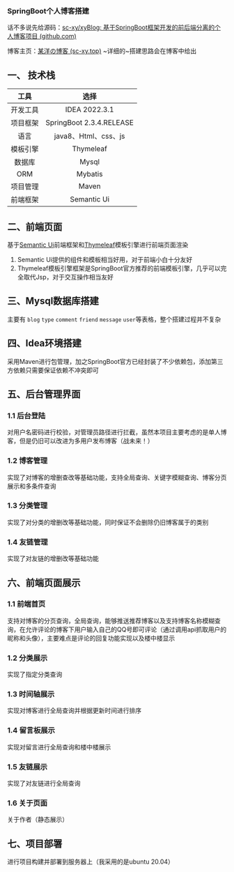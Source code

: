 ### SpringBoot个人博客搭建

话不多说先给源码：[sc-xy/xyBlog: 基于SpringBoot框架开发的前后端分离的个人博客项目 (github.com)](https://github.com/sc-xy/xyBlog) 

博客主页：[某洋の博客 (sc-xy.top)](http://springblog.sc-xy.top/) ~详细的~搭建思路会在博客中给出

## 一、 技术栈

|   工具   |           选择           |
| :------: | :----------------------: |
| 开发工具 |      IDEA 2022.3.1       |
| 项目框架 | SpringBoot 2.3.4.RELEASE |
|   语言   |   java8、Html、css、js   |
| 模板引擎 |        Thymeleaf         |
|  数据库  |          Mysql           |
|   ORM    |         Mybatis          |
| 项目管理 |          Maven           |
| 前端框架 |       Semantic Ui        |

## 二、前端页面

基于[Semantic Ui](https://semantic-ui.com/)前端框架和[Thymeleaf](https://www.thymeleaf.org/)模板引擎进行前端页面渲染

1. Semantic Ui提供的组件和模板相当好用，对于前端小白十分友好
2. Thymeleaf模板引擎框架是SpringBoot官方推荐的前端模板引擎，几乎可以完全取代Jsp，对于交互操作相当友好

## 三、Mysql数据库搭建

主要有 `blog` `type` `comment` `friend` `message` `user`等表格，整个搭建过程并不复杂

## 四、Idea环境搭建

采用Maven进行包管理，加之SpringBoot官方已经封装了不少依赖包，添加第三方依赖只需要保证依赖不冲突即可

## 五、后台管理界面

### 1.1 后台登陆

对用户名密码进行校验，对管理员路径进行拦截，虽然本项目主要考虑的是单人博客，但是仍旧可以改进为多用户发布博客（战未来！）

### 1.2 博客管理

实现了对博客的增删查改等基础功能，支持全局查询、关键字模糊查询、博客分页展示和多条件查询

### 1.3 分类管理

实现了对分类的增删改等基础功能，同时保证不会删除仍旧博客属于的类别

### 1.4 友链管理

实现了对友链的增删改等基础功能

## 六、前端页面展示

### 1.1 前端首页

支持对博客的分页查询，全局查询，能够推送推荐博客以及支持博客名称模糊查询，在允许评论的博客下用户输入自己的QQ号即可评论（通过调用api抓取用户的昵称和头像），主要难点是评论的回复功能实现以及楼中楼显示

### 1.2 分类展示

实现了指定分类查询

### 1.3 时间轴展示

实现对博客进行全局查询并根据更新时间进行排序

### 1.4 留言板展示

实现对留言进行全局查询和楼中楼展示

### 1.5 友链展示

实现了对友链进行全局查询

### 1.6 关于页面

关于作者（静态展示）

## 七、项目部署

进行项目构建并部署到服务器上（我采用的是ubuntu 20.04）
